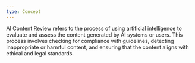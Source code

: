 ```yaml
---
type: Concept
---
```


AI Content Review refers to the process of using artificial intelligence to evaluate and assess the content generated by AI systems or users. This process involves checking for compliance with guidelines, detecting inappropriate or harmful content, and ensuring that the content aligns with ethical and legal standards.